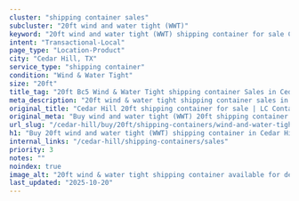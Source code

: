```yaml
---
cluster: "shipping container sales"
subcluster: "20ft wind and water tight (WWT)"
keyword: "20ft wind and water tight (WWT) shipping container for sale Cedar Hill, TX"
intent: "Transactional-Local"
page_type: "Location-Product"
city: "Cedar Hill, TX"
service_type: "shipping container"
condition: "Wind & Water Tight"
size: "20ft"
title_tag: "20ft Bc5 Wind & Water Tight shipping container Sales in Cedar Hill | LC Container"
meta_description: "20ft wind & water tight shipping container sales in Cedar Hill. Fast delivery, competitive pricing. Serving shipping containers area. Quote ID: EQD. Call (214) 524-4168 for your free quote today."
original_title: "Cedar Hill 20ft shipping container for sale | LC Container"
original_meta: "Buy wind and water tight (WWT) 20ft shipping container sale with local delivery in Cedar Hill, TX. LC Container — local Since 2003. Request a fast quote today."
url_slug: "/cedar-hill/buy/20ft/shipping-containers/wind-and-water-tight-wwt"
h1: "Buy 20ft wind and water tight (WWT) shipping container in Cedar Hill"
internal_links: "/cedar-hill/shipping-containers/sales"
priority: 3
notes: ""
noindex: true
image_alt: "20ft wind & water tight shipping container available for delivery in Cedar Hill"
last_updated: "2025-10-20"
---
```


<!-- TODO: Add unique city/inventory copy, images, and internal links here. -->
